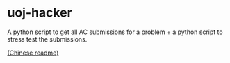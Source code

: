 # uoj-hacker
A python script to get all AC submissions for a problem + a python script to stress test the submissions.

[(Chinese readme)](http://r64.is-programmer.com/posts/199860.html)
